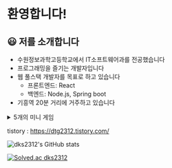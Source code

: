 # 환영합니다!

## :smiley: 저를 소개합니다
+ 수원정보과학고등학교에서 IT소프트웨어과를 전공했습니다
+ 프로그래밍을 즐기는 개발자입니다
+ 웹 풀스택 개발자를 목표로 하고 있습니다
  + 프론트엔드: React
  + 백엔드: Node.js, Spring boot
+ 기흥역 20분 거리에 거주하고 있습니다

<details>
<summary>5개의 미니 게임</summary>
  
+ [물고기 키우기](https://github.com/dks2312/submarine_Game)
+ [공룡 달리기](https://github.com/dks2312/Chrome-dino)
+ [계산기](https://github.com/dks2312/java_Calculator)
+ [두더지 잡기](https://github.com/dks2312/Java_Chtching_Moles_game)
+ [테트리스](https://github.com/dks2312/C-Tetris)
</details>
    
<p>tistory : <a href="https://dtg2312.tistory.com/">https://dtg2312.tistory.com/</a><br>
<p class="has-line-data" data-line-start="5" data-line-end="6"><img src="https://github-readme-stats.vercel.app/api?username=dks2312&amp;show_icons=true&amp;theme=buefy" alt="dks2312's GitHub stats"></p>
<p class="has-line-data" data-line-start="9" data-line-end="10"><a href="https://solved.ac/dks2312"><img src="http://mazassumnida.wtf/api/v2/generate_badge?boj=dks2312" alt="Solved.ac dks2312"></a></p>
